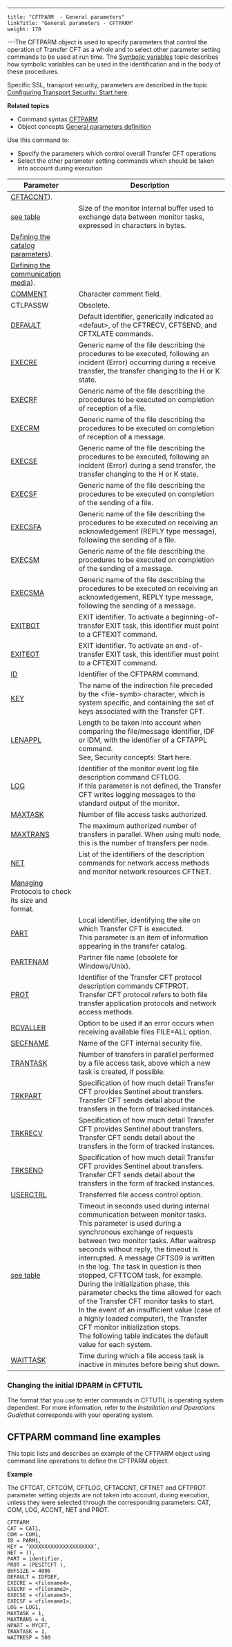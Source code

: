 ---
    title: "CFTPARM  - General parameters"
    linkTitle: "General parameters - CFTPARM"
    weight: 170
---The <span id="Defining_CFTPARM"></span>CFTPARM object is used to specify parameters
that control the operation of Transfer CFT as a whole and to select other
parameter setting commands to be used at run time. The [Symbolic variables](../../../command_summary/symbolic_variables) topic describes
how symbolic variables can be used in the identification and in the body
of these procedures.

Specific SSL, transport security, parameters are described in the topic
[Configuring
Transport Security: Start here](../../../../transport_security_start_here/configuring_transport_security_start_here).

****Related
topics****

- Command syntax
    [CFTPARM](../../../command_summary#CFTPARM)
- Object concepts
    [General parameters
    definition](../../../../admin_intro/admin_config_commands/cftparm_general_parameters)

Use this command to:

- Specify
    the parameters which control overall Transfer CFT operations
- Select
    the other parameter setting commands which should be taken into account
    during execution


| Parameter  | Description  |
| --- | --- |
| [CFTACCNT](../../../command_summary/parameter_intro/accnt)). |
| [see table](../../../command_summary/parameter_intro/bufsize)  | Size of the monitor internal buffer used to exchange data between monitor tasks, expressed in characters in bytes. |
| [Defining the catalog parameters](../../../command_summary/parameter_intro/cat)). |
| [Defining the communication media](../../../command_summary/parameter_intro/com)). |
| [COMMENT](../../../command_summary/parameter_intro/comment)  | Character comment field. |
| CTLPASSW | Obsolete. |
| [DEFAULT](../../../command_summary/parameter_intro/default) | Default identifier, generically indicated as &lt;defaut&gt;, of the CFTRECV, CFTSEND, and CFTXLATE commands. |
| [EXECRE](../../../command_summary/parameter_intro/execre) | Generic name of the file describing the procedures to be executed, following an incident (Error) occurring during a receive transfer, the transfer changing to the H or K state. |
| [EXECRF](../../../command_summary/parameter_intro/execrf) | Generic name of the file describing the procedures to be executed on completion of reception of a file. |
| [EXECRM](../../../command_summary/parameter_intro/execrm) | Generic name of the file describing the procedures to be executed on completion of reception of a message. |
| [EXECSE](../../../command_summary/parameter_intro/execse) | Generic name of the file describing the procedures to be executed, following an incident (Error) during a send transfer, the transfer changing to the H or K state. |
| [EXECSF](../../../command_summary/parameter_intro/execsf) | Generic name of the file describing the procedures to be executed on completion of the sending of a file. |
| [EXECSFA](../../../command_summary/parameter_intro/execsfa)  | Generic name of the file describing the procedures to be executed on receiving an acknowledgement (REPLY type message), following the sending of a file. |
| [EXECSM](../../../command_summary/parameter_intro/execsm)  | Generic name of the file describing the procedures to be executed on completion of the sending of a message. |
| [EXECSMA](../../../command_summary/parameter_intro/execsma)  | Generic name of the file describing the procedures to be executed on receiving an acknowledgement, REPLY type message, following the sending of a message. |
| [EXITBOT]()  | EXIT identifier. To activate a beginning-of-transfer EXIT task, this identifier must point to a CFTEXIT command. |
| [EXITEOT](../../../command_summary/parameter_intro/exiteot) | EXIT identifier. To activate an end-of-transfer EXIT task, this identifier must point to a CFTEXIT command. |
| [ID](../../../command_summary/parameter_intro/id)  | Identifier of the CFTPARM command. |
| [KEY](../../../command_summary/parameter_intro/key)  | The name of the indirection file preceded by the &lt;file-symb&gt; character, which is system specific, and containing the set of keys associated with the Transfer CFT. |
| [LENAPPL](../../../command_summary/parameter_intro/lenappl) | Length to be taken into account when comparing the file/message identifier, IDF or IDM, with the identifier of a CFTAPPL command.<br/> See, Security concepts: Start here. |
| [LOG](../../../command_summary/parameter_intro/log) | Identifier of the monitor event log file description command CFTLOG.<br/> If this parameter is not defined, the Transfer CFT writes logging messages to the standard output of the monitor. |
| [MAXTASK](../../../command_summary/parameter_intro/maxtask)  | Number of file access tasks authorized. |
| [MAXTRANS](../../../command_summary/parameter_intro/maxtrans) | The maximum authorized number of transfers in parallel. When using multi node, this is the number of transfers per node. |
| [NET](../../../command_summary/parameter_intro/net) | List of the identifiers of the description commands for network access methods and monitor network resources CFTNET. |
| [Managing](../../../command_summary/parameter_intro/npart) Protocols to check its size and format. |
| [PART](../../../command_summary/parameter_intro/part) | Local identifier, identifying the site on which Transfer CFT is executed.<br/> This parameter is an item of information appearing in the transfer catalog. |
| [PARTFNAM](../../../command_summary/parameter_intro/partfnam)  | Partner file name (obsolete for Windows/Unix). |
| [PROT](../../../command_summary/parameter_intro/protocol)  | Identifier of the Transfer CFT protocol description commands CFTPROT.<br/> Transfer CFT protocol refers to both file transfer application protocols and network access methods. |
| [RCVALLER](../../../command_summary/parameter_intro/rcvaller)  | Option to be used if an error occurs when receiving available files FILE=ALL option. |
| [SECFNAME](../../../command_summary/parameter_intro/secfname) | Name of the CFT internal security file. |
| [TRANTASK](../../../command_summary/parameter_intro/trantask) | Number of transfers in parallel performed by a file access task, above which a new task is created, if possible. |
| [TRKPART](../../../command_summary/parameter_intro/trkpart) | Specification of how much detail Transfer CFT provides Sentinel about transfers. Transfer CFT sends detail about the transfers in the form of tracked instances. |
| [TRKRECV](../../../command_summary/parameter_intro/trkrecv) | Specification of how much detail Transfer CFT provides Sentinel about transfers. Transfer CFT sends detail about the transfers in the form of tracked instances. |
| [TRKSEND](../../../command_summary/parameter_intro/trksend) | Specification of how much detail Transfer CFT provides Sentinel about transfers. Transfer CFT sends detail about the transfers in the form of tracked instances. |
| [USERCTRL](../../../command_summary/parameter_intro/userctrl) | Transferred file access control option. |
| [see table](../../../command_summary/parameter_intro/waitresp) | Timeout in seconds used during internal communication between monitor tasks.<br/> This parameter is used during a synchronous exchange of requests between two monitor tasks. After waitresp seconds without reply, the timeout is interrupted. A message CFTS09 is written in the log. The task in question is then stopped, CFTTCOM task, for example.<br/> During the initialization phase, this parameter checks the time allowed for each of the Transfer CFT monitor tasks to start. In the event of an insufficient value (case of a highly loaded computer), the Transfer CFT monitor initialization stops.<br/> The following table indicates the default value for each system. |
| [WAITTASK](../../../command_summary/parameter_intro/waittask)  | Time during which a file access task is inactive in minutes before being shut down. |


<span id="Changing_the_initial_IDPARM_in_CFTUTIL"></span>

### Changing the initial IDPARM in CFTUTIL

The format that you use to enter commands in CFTUTIL is operating system
dependent. For more information, refer to the *Installation and Operations Gudie*that corresponds
with your operating system.

<span id="CFTPARM_command_line_examples"></span>

## CFTPARM command line examples

This topic lists and describes an example of the CFTPARM object using
command line operations to define the CFTPARM object.

****Example****

The CFTCAT, CFTCOM, CFTLOG, CFTACCNT, CFTNET and CFTPROT
parameter setting objects are not taken into account, during execution,
unless they were selected through the corresponding parameters: CAT, COM,
LOG, ACCNT, NET and PROT.

```
CFTPARM
CAT = CAT1,
COM = COM1,
ID = PARM1,
KEY = ‘XXXXXXXXXXXXXXXXXXXXX’,
NET = (),
PART = identifier,
PROT = (PESITCFT ),
BUFSIZE = 4096
DEFAULT = IDFDEF,
EXECRE = <filename4>,
EXECRF = <filename2>,
EXECSE = <filename3>,
EXECSF = <filename1>,
LOG = LOG1,
MAXTASK = 1,
MAXTRANS = 4,
NPART = MYCFT,
TRANTASK = 1,
WAITRESP = 500
```
